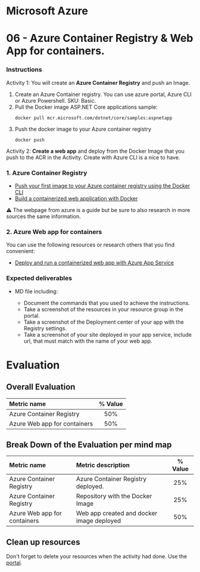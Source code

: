 # Microsoft Azure
# 06 - Azure Container Registry & Web App for containers.

### Instructions
Activity 1: You will create an **Azure Container Registry** and push an Image.

<ol>
<li>Create an Azure Container registry. You can use azure portal, Azure CLI or Azure Powershell. SKU: Basic.</li>

<li>Pull the Docker image ASP.NET Core applications sample: 

<code>docker pull mcr.microsoft.com/dotnet/core/samples:aspnetapp
</code>
</li>

<li>Push the docker image to your Azure container registry

<code>docker push</code>
</li>
</ol>

Activity 2: **Create a web app** and deploy from the Docker Image that you push to the ACR in the Activity. Create with Azure CLI is a nice to have.

### 1. Azure Container Registry 

- [Push your first image to your Azure container registry using the Docker CLI](https://docs.microsoft.com/en-us/azure/container-registry/container-registry-get-started-docker-cli?tabs=azure-cli)
- [Build a containerized web application with Docker](https://docs.microsoft.com/en-us/learn/modules/intro-to-containers/)

:warning:  The webpage from azure is a guide but be sure to also research in more sources the same information.

### 2. Azure Web app for containers

You can use the following resources or research others that you find convenient:

- [Deploy and run a containerized web app with Azure App Service](https://docs.microsoft.com/en-us/learn/modules/deploy-run-container-app-service/)


### Expected deliverables
- MD file including:

    - Document the commands that you used to achieve the instructions.
    - Take a screenshot of the resources in your resource group in the portal.
    - Take a screenshot of the Deployment center of your app with the Registry settings.
    - Take a screenshot of your site deployed in your app service, include url, that must match with the name of your web app.

# Evaluation
## Overall Evaluation

| Metric name        | % Value |
|:------------------ |:--:|
| Azure Container Registry |  50% |
| Azure Web app for containers |   50% |

## Break Down of the Evaluation per mind map

 Metric name        | Metric description                                | % Value |
|:------------------ |:--------------------------------------------------|:--:|
|  Azure Container Registry | Azure Container Registry deployed.  | 25% |
|  Azure Container Registry | Repository with the Docker Image  | 25% |
|  Azure Web app for containers | Web app created and docker image deployed | 50% |



## Clean up resources

Don't forget to delete your resources when the activity had done. Use the [portal]().